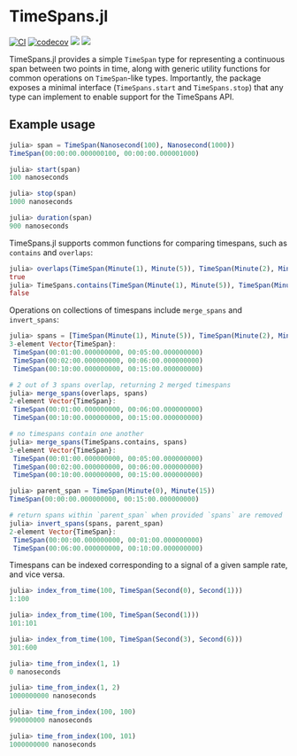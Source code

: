 # TimeSpans.jl

[![CI](https://github.com/beacon-biosignals/TimeSpans.jl/actions/workflows/CI.yml/badge.svg)](https://github.com/beacon-biosignals/TimeSpans.jl/actions/workflows/CI.yml)
[![codecov](https://codecov.io/gh/beacon-biosignals/TimeSpans.jl/branch/main/graph/badge.svg?token=CSZJKZC6HE)](https://codecov.io/gh/beacon-biosignals/TimeSpans.jl)
[![](https://img.shields.io/badge/docs-stable-blue.svg)](https://beacon-biosignals.github.io/TimeSpans.jl/stable)
[![](https://img.shields.io/badge/docs-dev-blue.svg)](https://beacon-biosignals.github.io/TimeSpans.jl/dev)

TimeSpans.jl provides a simple `TimeSpan` type for representing a continuous span between two points in time, along with generic utility functions for common operations on `TimeSpan`-like types. Importantly, the package exposes a minimal interface (`TimeSpans.start` and `TimeSpans.stop`) that any type can implement to enable support for the TimeSpans API.

## Example usage

```julia
julia> span = TimeSpan(Nanosecond(100), Nanosecond(1000))
TimeSpan(00:00:00.000000100, 00:00:00.000001000)

julia> start(span)
100 nanoseconds

julia> stop(span)
1000 nanoseconds

julia> duration(span)
900 nanoseconds
```

TimeSpans.jl supports common functions for comparing timespans, such as `contains` and `overlaps`:

```julia
julia> overlaps(TimeSpan(Minute(1), Minute(5)), TimeSpan(Minute(2), Minute(10)))
true
julia> TimeSpans.contains(TimeSpan(Minute(1), Minute(5)), TimeSpan(Minute(2), Minute(10)))
false
```

Operations on collections of timespans include `merge_spans` and `invert_spans`:

```julia
julia> spans = [TimeSpan(Minute(1), Minute(5)), TimeSpan(Minute(2), Minute(6)), TimeSpan(Minute(10), Minute(15))]
3-element Vector{TimeSpan}:
 TimeSpan(00:01:00.000000000, 00:05:00.000000000)
 TimeSpan(00:02:00.000000000, 00:06:00.000000000)
 TimeSpan(00:10:00.000000000, 00:15:00.000000000)

# 2 out of 3 spans overlap, returning 2 merged timespans
julia> merge_spans(overlaps, spans) 
2-element Vector{TimeSpan}:
 TimeSpan(00:01:00.000000000, 00:06:00.000000000)
 TimeSpan(00:10:00.000000000, 00:15:00.000000000)

# no timespans contain one another
julia> merge_spans(TimeSpans.contains, spans)
3-element Vector{TimeSpan}:
 TimeSpan(00:01:00.000000000, 00:05:00.000000000)
 TimeSpan(00:02:00.000000000, 00:06:00.000000000)
 TimeSpan(00:10:00.000000000, 00:15:00.000000000)

julia> parent_span = TimeSpan(Minute(0), Minute(15))
TimeSpan(00:00:00.000000000, 00:15:00.000000000)

# return spans within `parent_span` when provided `spans` are removed
julia> invert_spans(spans, parent_span)
2-element Vector{TimeSpan}:
 TimeSpan(00:00:00.000000000, 00:01:00.000000000)
 TimeSpan(00:06:00.000000000, 00:10:00.000000000)
```

Timespans can be indexed corresponding to a signal of a given sample rate, and vice versa.

```julia
julia> index_from_time(100, TimeSpan(Second(0), Second(1)))
1:100

julia> index_from_time(100, TimeSpan(Second(1)))
101:101

julia> index_from_time(100, TimeSpan(Second(3), Second(6)))
301:600

julia> time_from_index(1, 1)
0 nanoseconds

julia> time_from_index(1, 2)
1000000000 nanoseconds

julia> time_from_index(100, 100)
990000000 nanoseconds

julia> time_from_index(100, 101)
1000000000 nanoseconds
```
